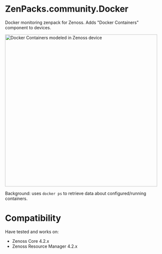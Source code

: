 ZenPacks.community.Docker
=========================

Docker monitoring zenpack for Zenoss. Adds "Docker Containers" component to devices.

<img src="https://raw.githubusercontent.com/vsergeyev/ZenPacks.community.Docker/master/screenshot1.png" width=500 alt="Docker Containers modeled in Zenoss device" />

Background: uses `docker ps` to retrieve data about configured/running containers.

Compatibility
=============

Have tested and works on:

- Zenoss Core 4.2.x
- Zenoss Resource Manager 4.2.x
